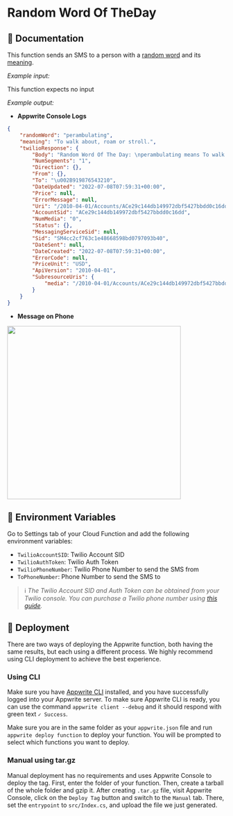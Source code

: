 # Random Word Of TheDay

## 🤖 Documentation

This function sends an SMS to a person with a [random word](https://random-word-api.herokuapp.com/home) and its [meaning](https://dictionaryapi.dev/).

<!-- Update with your description, for example 'Create Stripe payment and return payment URL' -->

_Example input:_

This function expects no input

<!-- If input is expected, add example -->

_Example output:_

<!-- Update with your expected output -->

- **Appwrite Console Logs**

```json
{
	"randomWord": "perambulating",
	"meaning": "To walk about, roam or stroll.",
	"twilioResponse": {
		"Body": "Random Word Of The Day: \nperambulating means To walk about, roam or stroll.",
		"NumSegments": "1",
		"Direction": {},
		"From": {},
		"To": "\u002B919876543210",
		"DateUpdated": "2022-07-08T07:59:31+00:00",
		"Price": null,
		"ErrorMessage": null,
		"Uri": "/2010-04-01/Accounts/ACe29c144db149972dbf5427bbdd0c16dd/Messages/SM4cc2cf763c1e48668598bd0797093b40.json",
		"AccountSid": "ACe29c144db149972dbf5427bbdd0c16dd",
		"NumMedia": "0",
		"Status": {},
		"MessagingServiceSid": null,
		"Sid": "SM4cc2cf763c1e48668598bd0797093b40",
		"DateSent": null,
		"DateCreated": "2022-07-08T07:59:31+00:00",
		"ErrorCode": null,
		"PriceUnit": "USD",
		"ApiVersion": "2010-04-01",
		"SubresourceUris": {
			"media": "/2010-04-01/Accounts/ACe29c144db149972dbf5427bbdd0c16dd/Messages/SM4cc2cf763c1e48668598bd0797093b40/Media.json"
		}
	}
}
```

- **Message on Phone**

<img src="https://user-images.githubusercontent.com/31401437/178012458-b8ce6f2c-aa6b-4066-b6f4-cef2903fa7ff.jpg" width="400px">

## 📝 Environment Variables

Go to Settings tab of your Cloud Function and add the following environment variables:

- `TwilioAccountSID`: Twilio Account SID
- `TwilioAuthToken`: Twilio Auth Token
- `TwilioPhoneNumber`: Twilio Phone Number to send the SMS from
- `ToPhoneNumber`: Phone Number to send the SMS to

> ℹ️ _The Twilio Account SID and Auth Token can be obtained from your Twilio console. You can purchase a Twilio phone number using [this guide](https://support.twilio.com/hc/en-us/articles/223135247-How-to-Search-for-and-Buy-a-Twilio-Phone-Number-from-Console)._

## 🚀 Deployment

There are two ways of deploying the Appwrite function, both having the same results, but each using a different process. We highly recommend using CLI deployment to achieve the best experience.

### Using CLI

Make sure you have [Appwrite CLI](https://appwrite.io/docs/command-line#installation) installed, and you have successfully logged into your Appwrite server. To make sure Appwrite CLI is ready, you can use the command `appwrite client --debug` and it should respond with green text `✓ Success`.

Make sure you are in the same folder as your `appwrite.json` file and run `appwrite deploy function` to deploy your function. You will be prompted to select which functions you want to deploy.

### Manual using tar.gz

Manual deployment has no requirements and uses Appwrite Console to deploy the tag. First, enter the folder of your function. Then, create a tarball of the whole folder and gzip it. After creating `.tar.gz` file, visit Appwrite Console, click on the `Deploy Tag` button and switch to the `Manual` tab. There, set the `entrypoint` to `src/Index.cs`, and upload the file we just generated.
